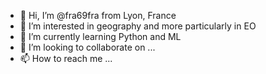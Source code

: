 - 👋 Hi, I’m @fra69fra from Lyon, France
- 👀 I’m interested in geography and more particularly in EO
- 🌱 I’m currently learning Python and ML
- 💞️ I’m looking to collaborate on ...
- 📫 How to reach me ...

<!---
fra69fra/fra69fra is a ✨ special ✨ repository because its `README.md` (this file) appears on your GitHub profile.
You can click the Preview link to take a look at your changes.
--->
